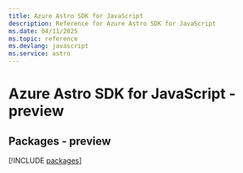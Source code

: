 ```yaml
---
title: Azure Astro SDK for JavaScript
description: Reference for Azure Astro SDK for JavaScript
ms.date: 04/11/2025
ms.topic: reference
ms.devlang: javascript
ms.service: astro
---
```

# Azure Astro SDK for JavaScript - preview
## Packages - preview
[!INCLUDE [packages](astro-index.md)]
